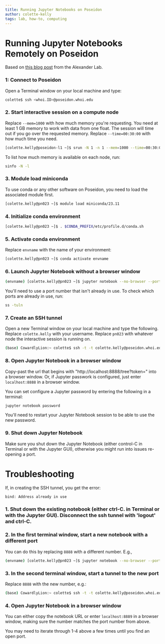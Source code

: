 ```yaml
---
title: Running Jupyter Notebooks on Poseidon
author: colette-kelly
tags: lab, how-to, computing
---
```

# Running Jupyter Notebooks Remotely on Poseidon
Based on [this blog post](https://alexanderlabwhoi.github.io/post/2019-03-08_jpn_slurm/) from the Alexander Lab.

### 1: Connect to Poseidon
Open a Terminal window on your local machine and type:
```bash
colette$ ssh <whoi.ID>@poseidon.whoi.edu
```

### 2. Start interactive session on a compute node
Replace `--mem=1000` with how much memory you're requesting. You need at least 1 GB memory to work with data from one float. The session will time out if you go over the requested memory. Replace `--time=00:30:00` with how much time you need.
```bash
[colette.kelly@poseidon-l1 ~]$ srun -N 1 -n 1 --mem=1000 --time=00:30:00 --pty bash
```
To list how much memory is available on each node, run:
```bash
sinfo -N -l
```

### 3. Module load miniconda
To use conda or any other software on Poseidon, you need to load the associated module first. 
```bash
[colette.kelly@pn023 ~]$ module load miniconda/23.11
```

### 4. Initialize conda environment
```bash
[colette.kelly@pn023 ~]$ . $CONDA_PREFIX/etc/profile.d/conda.sh
```

### 5. Activate conda environment
Replace `envname` with the name of your environment:
```bash
[colette.kelly@pn023 ~]$ conda activate envname
```

### 6. Launch Jupyter Notebook without a browser window
```bash
(envname) [colette.kelly@pn023 ~]$ jupyter notebook --no-browser --port=8888
```
You'll need to use a port number that isn't already in use. To check which ports are already in use, run:
```bash
ss -tuln
```

### 7. Create an SSH tunnel
Open a new Terminal window on your local machine and type the following. Replace `colette.kelly` with your username. Replace `pn023` with whatever node the interactive session is running on.
```bash
(base) CowardlyLion:~ colette$ ssh -t -t colette.kelly@poseidon.whoi.edu -L 8888:localhost:8888 ssh pn023 -L 8888:localhost:8888
```

### 8. Open Jupyter Notebook in a browser window
Copy-past the url that begins with "http://localhost:8888/tree?token=" into a browser window. Or,
if Jupyter passwork is configured, just enter `localhost:8888` in a browser window.

You can set configure a Jupyter password by entering the following in a terminal:
```bash
jupyter notebook password
```

You'll need to restart your Jupyter Notebook session to be able to use the new password.

### 9. Shut down Jupyter Notebook
Make sure you shut down the Jupyter Notebook (either control-C in Terminal or with the Jupyter GUI), otherwise you might run into issues re-opening a port.

# Troubleshooting

If, in creating the SSH tunnel, you get the error:
```bash
bind: Address already in use
```
### 1. Shut down the existing notebook (either ctrl-C. in Terminal or with the Jupyter GUI). Disconnect the ssh tunnel with 'logout' and ctrl-C.

### 2. In the first terminal window, start a new notebook with a different port
You can do this by replacing `8888` with a different number. E.g., 
```bash
(envname) [colette.kelly@pn023 ~]$ jupyter notebook --no-browser --port=8889
```

### 3. In the second terminal window, start a tunnel to the new port
Replace `8888` with the new number, e.g.:
```bash
(base) CowardlyLion:~ colette$ ssh -t -t colette.kelly@poseidon.whoi.edu -L 8889:localhost:8889 ssh pn023 -L 8889:localhost:8889
```

### 4. Open Jupyter Notebook in a browser window
You can either copy the notebook URL or enter `localhost:8889` in a browser window, making sure the number matches the port number from above.

You may need to iterate through 1-4 above a few times until you find an open port.

